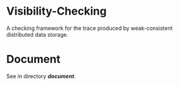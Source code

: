 # Visibility-Checking

A checking framework for the trace produced by weak-consistent distributed data storage.

# Document

See in directory ***document***.